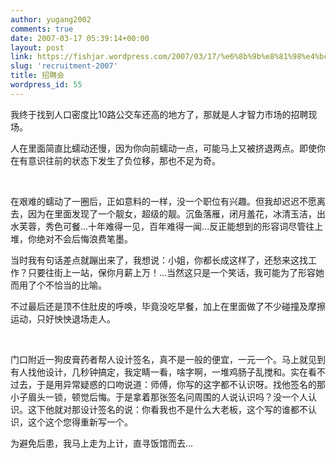 ```yaml
---
author: yugang2002
comments: true
date: 2007-03-17 05:39:14+00:00
layout: post
link: https://fishjar.wordpress.com/2007/03/17/%e6%8b%9b%e8%81%98%e4%bc%9a/
slug: 'recruitment-2007'
title: 招聘会
wordpress_id: 55
---
```


我终于找到人口密度比10路公交车还高的地方了，那就是人才智力市场的招聘现场。




人在里面简直比蠕动还慢，因为你向前蠕动一点，可能马上又被挤退两点。即使你在有意识往前的状态下发生了负位移，那也不足为奇。




 




在艰难的蠕动了一圈后，正如意料的一样，没一个职位有兴趣。但我却迟迟不愿离去，因为在里面发现了一个靓女，超级的靓。沉鱼落雁，闭月羞花，冰清玉洁，出水芙蓉，秀色可餐...十年难得一见，百年难得一闻...反正能想到的形容词尽管往上堆，你绝对不会后悔浪费笔墨。




当时我有句话差点就蹦出来了，我想说：小姐，你都长成这样了，还愁来这找工作？只要往街上一站，保你月薪上万！...当然这只是一个笑话，我可能为了形容她而用了个不恰当的比喻。




不过最后还是顶不住肚皮的呼唤，毕竟没吃早餐，加上在里面做了不少碰撞及摩擦运动，只好怏怏退场走人。




 




门口附近一狗皮膏药者帮人设计签名，真不是一般的便宜，一元一个。马上就见到有人找他设计，几秒钟搞定，我定睛一看，啥字啊，一堆鸡肠子乱搅和。实在看不过去，于是用异常疑惑的口吻说道：师傅，你写的这字都不认识呀。找他签名的那小子眉头一锁，顿觉后悔。于是拿着那张签名问周围的人说认识吗？没一个人认识。这下他就对那设计签名的说：你看我也不是什么大老板，这个写的谁都不认识，这个这个您得重新写一个。




为避免后患，我马上走为上计，直寻饭馆而去...
